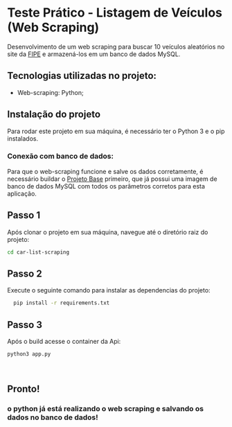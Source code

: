 # Teste Prático - Listagem de Veículos (Web Scraping)

Desenvolvimento de um web scraping para buscar 10 veículos aleatórios no site da [FIPE](https://veiculos.fipe.org.br/) e armazená-los em um banco de dados MySQL.

## Tecnologias utilizadas no projeto:
- Web-scraping: Python;

## Instalação do projeto

Para rodar este projeto em sua máquina, é necessário ter o Python 3 e o pip instalados.

### Conexão com banco de dados:

Para que o web-scraping funcione e salve os dados corretamente, é necessário buildar o [Projeto Base](https://github.com/samuelvinib/car-list) primeiro, que já possui uma imagem de banco de dados MySQL com todos os parâmetros corretos para esta aplicação.

## Passo 1

Após clonar o projeto em sua máquina, navegue até o diretório raiz do projeto:

```bash
cd car-list-scraping
```

## Passo 2

Execute o seguinte comando para instalar as dependencias do projeto:

```bash
  pip install -r requirements.txt
```

## Passo 3

Após o build acesse o container da Api:

   ```bash
  python3 app.py
  ```
<br>

## Pronto!

### o python já está realizando o web scraping e salvando os dados no banco de dados!
